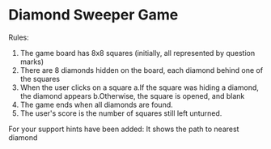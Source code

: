 # Diamond Sweeper Game

Rules:

1. The game board has 8x8 squares (initially, all represented by question marks)
2. There are 8 diamonds hidden on the board, each diamond behind one of the squares
3. When the user clicks on a square
	  a.If the square was hiding a diamond, the diamond appears
	  b.Otherwise, the square is opened, and blank
4. The game ends when all diamonds are found. 
5. The user's score is the number of squares still left unturned.

For your support hints have been added: 
	It shows the path to nearest diamond
